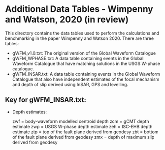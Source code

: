 # Additional Data Tables - Wimpenny and Watson, 2020 (in review)

This directory contains the data tables used to perform the
calculations and benchmarking in the paper Wimpenny and Watson
2020. There are three tables:

- gWFM_v1.0.txt: The original version of the Global Waveform Catalogue
- gWFM_WPHASE.txt: A data table containing events in the Global Waveform Catalogue
  that have matching solutions in the USGS W-phase catalogue.
- gWFM_INSAR.txt: A data table containing events in the Global Waveform Catalogue
  that also have independent estimates of the focal mechanism and depth of slip
  derived using InSAR, GPS and levelling.

## Key for gWFM_INSAR.txt:

- Depth estimates:

    zwf = body-waveform modelled centroid depth
    zcm = gCMT depth estimate
    zwp = USGS W-phase depth estimate
    zeh = ISC-EHB depth estimate
    ztp = top of the fault plane derived from geodesy
    zbt = bottom of the fault plane derived from geodesy
    zmx = depth of maximum slip derived from geodesy
